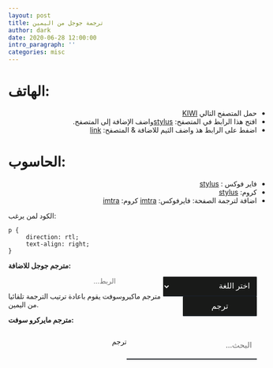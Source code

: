 ```yaml
---
layout: post
title: ترجمة جوجل من اليمين
author: dark
date: 2020-06-28 12:00:00
intro_paragraph: ''
categories: misc
---
```

<style>
strong,
li{
    direction: rtl;
    text-align: right;
}
select,
option,
input{
     direction: rtl;
     background-color: #191A19;
     font: 16px system-ui;
     border-radius: 1px;
     border: none;
     border-bottom: 2px solid #1a1f25;
     color: #fff;
     height: 100%;
     width: 100%;
     padding: 6px 10px;
     content: "";
     clear: both;
     display: table;
     float: right;
}
option:hover {
  background: #FF595C;
}
select:focus .option {
  position:relative;
  pointer-events:all;
}

     </style>


# الهاتف:
- حمل المتصفح التالي [KIWI](https://play.google.com/store/apps/details?id=com.kiwibrowser.browser&hl=en&gl=US)
- افتح هذا الرابط في المتصفح: [stylus](https://chrome.google.com/webstore/detail/stylus/clngdbkpkpeebahjckkjfobafhncgmne?hl=en)واضف الإضافة إلى المتصفح.
- اضفط على الرابط هذ واضف الثيم للاضافة & المتصفح: [link](https://userstyles.world/style/4903/translate-goog)

# الحاسوب:
-  فاير فوكس : [stylus](https://addons.mozilla.org/en-US/firefox/addon/styl-us/)
- كروم: [stylus](https://chrome.google.com/webstore/detail/stylus/clngdbkpkpeebahjckkjfobafhncgmne?hl=en)
- اضافة لترجمة الصفحة: فايرفوكس: [imtra](https://addons.mozilla.org/en-US/firefox/addon/imtranslator/)
          كروم: [imtra](https://chrome.google.com/webstore/detail/imtranslator-translator-d/noaijdpnepcgjemiklgfkcfbkokogabh)

الكود لمن يرغب:
```
p {
     direction: rtl;
     text-align: right;
}
```

<strong>مترجم جوجل للاضافة:</strong>
<form method="post" action="https://www.lexicool.com/ws-trans-execute.asp" target="_blank" style=" text-algin: right; position: relative;">
<input name="u" type="text" placeholder="الربط..." style="height:25px;width:350px;all: unset;"/>
<input name="il" type="hidden" value="en">
     <select style="display:flex; flex-direction: column; position:relative; width:190px; height:40px;" name="sl">
          <option value="auto" selected="selected">اختر اللغة</option>
          <option value="zh-CN">الصينية</option>
          <option value="en">الانجليزية</option>
     </select>
     <select name="tl" style="display: none;"><option value="ar" selected="selected">Arabic</option></select>
<input style="height:40px; width:150px; text-align: center;" name="submit" type="submit" value="ترجم"/>
</form>


مترجم ماكيروسوفت يقوم باعادة ترتيب الترجمة تلقائيا من اليمين.

<strong>مترجم مايركرو سوفت:</strong>

<form role="search" id="form" style="width: 300px;direction: rtl;
        height: 44px;
        border-radius: 5px;
        display:flex;
        flex-direction:row;
        text-algin: right; position: relative;float: right;">
      <input type="search" id="query" name="q" placeholder="البحث..." aria-label="Search through site content" style="all: unset;
        font: 16px system-ui;
        color: #fff;
        height: 100%;
        width: 100%;
        padding: 6px 10px;
        border-bottom: 2px solid #1a1f25;float: right;">
        <button style="all: unset;
        cursor: pointer;
        width: 44px;
        height: 44px; float: right;">ترجم
      </button>
    </form>
<script>
      const f = document.getElementById('form');
      const q = document.getElementById('query');
      const google = 'https://www.translatetheweb.com/?from=&to=ar&dl=en&ref=trb&a=';
      const site = 'pagedart.com';

      function submitted(event) {
        event.preventDefault();
        const url = google + q.value;
        const win = window.open(url, '_blank');
        win.focus();
      }

      f.addEventListener('submit', submitted);
</script>